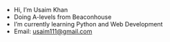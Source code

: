- Hi, I’m Usaim Khan
- Doing A-levels from Beaconhouse
- I’m currently learning Python and Web Development
- Email: usaim111@gmail.com

<!---
Usaim-Khan/Usaim-Khan is a ✨ special ✨ repository because its `README.md` (this file) appears on your GitHub profile.
You can click the Preview link to take a look at your changes.
--->
